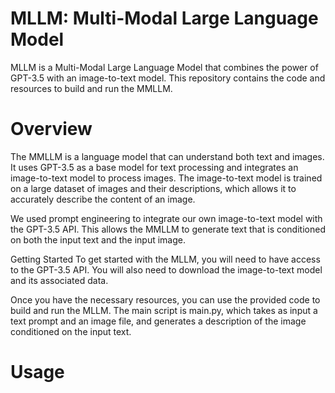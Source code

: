# MLLM: Multi-Modal Large Language Model
MLLM is a Multi-Modal Large Language Model that combines the power of GPT-3.5 with an image-to-text model. This repository contains the code and resources to build and run the MMLLM.

# Overview
The MMLLM is a language model that can understand both text and images. It uses GPT-3.5 as a base model for text processing and integrates an image-to-text model to process images. The image-to-text model is trained on a large dataset of images and their descriptions, which allows it to accurately describe the content of an image.

We used prompt engineering to integrate our own image-to-text model with the GPT-3.5 API. This allows the MMLLM to generate text that is conditioned on both the input text and the input image.

Getting Started
To get started with the MLLM, you will need to have access to the GPT-3.5 API. You will also need to download the image-to-text model and its associated data.

Once you have the necessary resources, you can use the provided code to build and run the MLLM. The main script is main.py, which takes as input a text prompt and an image file, and generates a description of the image conditioned on the input text.

# Usage
